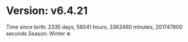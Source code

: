 # Version: v6.4.21
Time since birth: 2335 days, 56041 hours, 3362460 minutes, 201747600 seconds
Season: Winter ❄️
